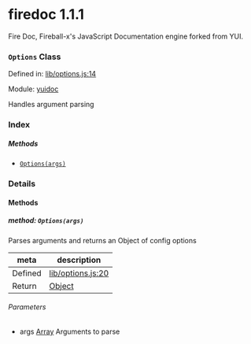 
# firedoc 1.1.1

Fire Doc, Fireball-x&#x27;s JavaScript Documentation engine forked from YUI.

### `Options` Class


Defined in: [lib/options.js:14](../files/lib/options.js.js)

Module: [yuidoc](../modules/yuidoc.md)




Handles argument parsing

### Index



##### Methods

  - [`Options(args)`](#method-optionsargs)





### Details




<!-- Method Block -->
#### Methods


##### method: `Options(args)`

Parses arguments and returns an Object of config options

| meta | description |
|------|-------------|
| Defined | [lib/options.js:20](../files/lib_options.js.md#l20) |
| Return 		 | <a href="https://developer.mozilla.org/en/JavaScript/Reference/Global_Objects/Object" class="crosslink external" target="_blank">Object</a> 

###### Parameters
- args <a href="https://developer.mozilla.org/en/JavaScript/Reference/Global_Objects/Array" class="crosslink external" target="_blank">Array</a> Arguments to parse



